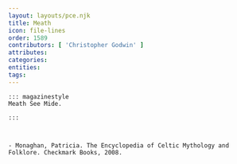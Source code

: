 ```yaml
---
layout: layouts/pce.njk
title: Meath
icon: file-lines
order: 1589
contributors: [ 'Christopher Godwin' ]
attributes:
categories:
entities:
tags:
---
```

``` tab [group1:Info]
::: magazinestyle
Meath See Mide.

:::
```
``` tab [group1:Attributes]
```
``` tab [group1:Entities]
```
``` tab [group1:Sources]
- Monaghan, Patricia. The Encyclopedia of Celtic Mythology and Folklore. Checkmark Books, 2008.
```
